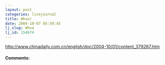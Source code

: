 ```yaml
---
layout: post
categories: livejournal
title: Whoa!
date: 2004-10-07 05:59:45
lj_slug: Whoa
lj_id: 154674
---
```

<http://www.chinadaily.com.cn/english/doc/2004-10/01/content_379267.htm>


<div id="comments"><h4>Comments:</h4><div class="lj-comments"><ul>


</ul></div></div>
